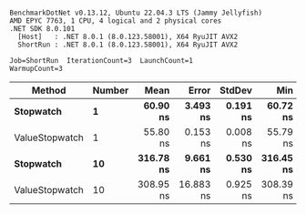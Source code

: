 ```

BenchmarkDotNet v0.13.12, Ubuntu 22.04.3 LTS (Jammy Jellyfish)
AMD EPYC 7763, 1 CPU, 4 logical and 2 physical cores
.NET SDK 8.0.101
  [Host]   : .NET 8.0.1 (8.0.123.58001), X64 RyuJIT AVX2
  ShortRun : .NET 8.0.1 (8.0.123.58001), X64 RyuJIT AVX2

Job=ShortRun  IterationCount=3  LaunchCount=1  
WarmupCount=3  

```
| Method         | Number | Mean      | Error     | StdDev   | Min       | Max       | Gen0   | Allocated |
|--------------- |------- |----------:|----------:|---------:|----------:|----------:|-------:|----------:|
| **Stopwatch**      | **1**      |  **60.90 ns** |  **3.493 ns** | **0.191 ns** |  **60.72 ns** |  **61.10 ns** | **0.0005** |      **40 B** |
| ValueStopwatch | 1      |  55.80 ns |  0.153 ns | 0.008 ns |  55.79 ns |  55.81 ns |      - |         - |
| **Stopwatch**      | **10**     | **316.78 ns** |  **9.661 ns** | **0.530 ns** | **316.45 ns** | **317.39 ns** | **0.0005** |      **40 B** |
| ValueStopwatch | 10     | 308.95 ns | 16.883 ns | 0.925 ns | 308.39 ns | 310.02 ns |      - |         - |
